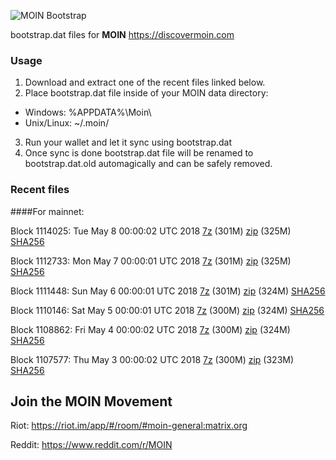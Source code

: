 ![MOIN Bootstrap](https://i.imgur.com/KjM1jMp.jpg)

bootstrap.dat files for **MOIN** https://discovermoin.com

### Usage

1. Download and extract one of the recent files linked below.
2. Place bootstrap.dat file inside of your MOIN data directory:
 - Windows: %APPDATA%\Moin\
 - Unix/Linux: ~/.moin/
3. Run your wallet and let it sync using bootstrap.dat
4. Once sync is done bootstrap.dat file will be renamed to bootstrap.dat.old automagically and can be safely removed.


### Recent files

####For mainnet:

Block 1114025: Tue May  8 00:00:02 UTC 2018 [7z](https://transfer.sh/uHRCI/bootstrap.dat.20180508.7z) (301M) [zip](https://transfer.sh/EmUIB/bootstrap.dat.20180508.zip) (325M) [SHA256](https://transfer.sh/14aBGO/sha256.txt)

Block 1112733: Mon May  7 00:00:01 UTC 2018 [7z](https://transfer.sh/10fRsb/bootstrap.dat.20180507.7z) (301M) [zip](https://transfer.sh/IAZ56/bootstrap.dat.20180507.zip) (325M) [SHA256](https://transfer.sh/e3fls/sha256.txt)

Block 1111448: Sun May  6 00:00:01 UTC 2018 [7z](https://transfer.sh/SxgdD/bootstrap.dat.20180506.7z) (301M) [zip](https://transfer.sh/10fyim/bootstrap.dat.20180506.zip) (324M) [SHA256](https://transfer.sh/tUcSM/sha256.txt)

Block 1110146: Sat May  5 00:00:01 UTC 2018 [7z](https://transfer.sh/FJUwD/bootstrap.dat.20180505.7z) (300M) [zip](https://transfer.sh/bWup0/bootstrap.dat.20180505.zip) (324M) [SHA256](https://transfer.sh/q4Win/sha256.txt)

Block 1108862: Fri May  4 00:00:02 UTC 2018 [7z](https://transfer.sh/MiPcK/bootstrap.dat.20180504.7z) (300M) [zip](https://transfer.sh/lLIuq/bootstrap.dat.20180504.zip) (324M) [SHA256](https://transfer.sh/c519h/sha256.txt)

Block 1107577: Thu May  3 00:00:02 UTC 2018 [7z](https://transfer.sh/ev08x/bootstrap.dat.20180503.7z) (300M) [zip](https://transfer.sh/ZhjK/bootstrap.dat.20180503.zip) (323M) [SHA256](https://transfer.sh/wuiAa/sha256.txt)

## Join the MOIN Movement

Riot: https://riot.im/app/#/room/#moin-general:matrix.org

Reddit: https://www.reddit.com/r/MOIN

